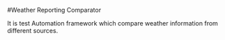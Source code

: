 #Weather Reporting Comparator

It is test Automation framework which compare weather information from different 
sources.


